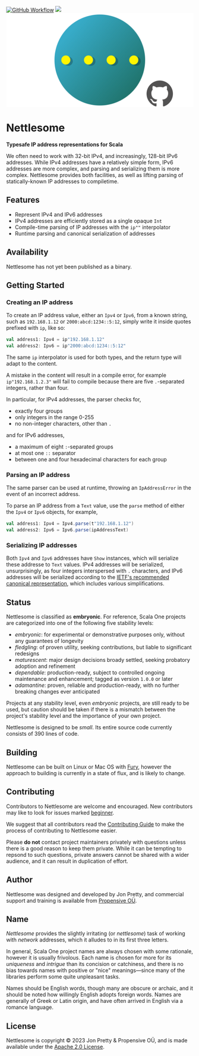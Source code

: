 [<img alt="GitHub Workflow" src="https://img.shields.io/github/actions/workflow/status/propensive/nettlesome/main.yml?style=for-the-badge" height="24">](https://github.com/propensive/nettlesome/actions)
[<img src="https://img.shields.io/discord/633198088311537684?color=8899f7&label=DISCORD&style=for-the-badge" height="24">](https://discord.gg/7b6mpF6Qcf)
<img src="/doc/images/github.png" valign="middle">

# Nettlesome

__Typesafe IP address representations for Scala__

We often need to work with 32-bit IPv4, and increasingly, 128-bit IPv6 addresses. While
IPv4 addresses have a relatively simple form, IPv6 addresses are more complex, and parsing
and serializing them is more complex. Nettlesome provides both facilities, as well as
lifting parsing of statically-known IP addresses to compiletime.

## Features

- Represent IPv4 and IPv6 addresses
- IPv4 addresses are efficiently stored as a single opaque `Int`
- Compile-time parsing of IP addresses with the `ip""` interpolator
- Runtime parsing and canonical serialization of addresses


## Availability

Nettlesome has not yet been published as a binary.

## Getting Started

### Creating an IP address

To create an IP address value, either an `Ipv4` or `Ipv6`, from a known string, such as `192.168.1.12`
or `2000:abcd:1234::5:12`, simply write it inside quotes prefixed with `ip`, like so:
```scala
val address1: Ipv4 = ip"192.168.1.12"
val address2: Ipv6 = ip"2000:abcd:1234::5:12"
```

The same `ip` interpolator is used for both types, and the return type will adapt to the content.

A mistake in the content will result in a compile error, for example `ip"192.168.1.2.3"` will fail to
compile because there are five `.`-separated integers, rather than four.

In particular, for IPv4 addresses, the parser checks for,
 - exactly four groups
 - only integers in the range 0-255
 - no non-integer characters, other than `.`

and for IPv6 addresses,
 - a maximum of eight `:`-separated groups
 - at most one `::` separator
 - between one and four hexadecimal characters for each group

### Parsing an IP address

The same parser can be used at runtime, throwing an `IpAddressError` in the event of an incorrect address.

To parse an IP address from a `Text` value, use the `parse` method of either the `Ipv4` or `Ipv6` objects,
for example,
```scala
val address1: Ipv4 = Ipv4.parse(t"192.168.1.12")
val address2: Ipv6 = Ipv6.parse(ipAddressText)
```

### Serializing IP addresses

Both `Ipv4` and `Ipv6` addresses have `Show` instances, which will serialize these addresse to `Text` values.
IPv4 addresses will be serialized, unsurprisingly, as four integers interspersed with `.` characters, and
IPv6 addresses will be serialized according to the
[IETF's recommended canonical representation](https://datatracker.ietf.org/doc/html/rfc5952), which includes
various simplifications.



## Status

Nettlesome is classified as __embryonic__. For reference, Scala One projects are
categorized into one of the following five stability levels:

- _embryonic_: for experimental or demonstrative purposes only, without any guarantees of longevity
- _fledgling_: of proven utility, seeking contributions, but liable to significant redesigns
- _maturescent_: major design decisions broady settled, seeking probatory adoption and refinement
- _dependable_: production-ready, subject to controlled ongoing maintenance and enhancement; tagged as version `1.0.0` or later
- _adamantine_: proven, reliable and production-ready, with no further breaking changes ever anticipated

Projects at any stability level, even _embryonic_ projects, are still ready to
be used, but caution should be taken if there is a mismatch between the
project's stability level and the importance of your own project.

Nettlesome is designed to be _small_. Its entire source code currently consists
of 390 lines of code.

## Building

Nettlesome can be built on Linux or Mac OS with [Fury](/propensive/fury), however
the approach to building is currently in a state of flux, and is likely to
change.

## Contributing

Contributors to Nettlesome are welcome and encouraged. New contributors may like to look for issues marked
<a href="https://github.com/propensive/nettlesome/labels/beginner">beginner</a>.

We suggest that all contributors read the [Contributing Guide](/contributing.md) to make the process of
contributing to Nettlesome easier.

Please __do not__ contact project maintainers privately with questions unless
there is a good reason to keep them private. While it can be tempting to
repsond to such questions, private answers cannot be shared with a wider
audience, and it can result in duplication of effort.

## Author

Nettlesome was designed and developed by Jon Pretty, and commercial support and training is available from
[Propensive O&Uuml;](https://propensive.com/).



## Name

_Nettlesome_ provides the slightly irritating (or _nettlesome_) task of working with _network_ addresses,
which it alludes to in its first three letters.

In general, Scala One project names are always chosen with some rationale, however it is usually
frivolous. Each name is chosen for more for its _uniqueness_ and _intrigue_ than its concision or
catchiness, and there is no bias towards names with positive or "nice" meanings—since many of the
libraries perform some quite unpleasant tasks.

Names should be English words, though many are obscure or archaic, and it should be noted how
willingly English adopts foreign words. Names are generally of Greek or Latin origin, and have
often arrived in English via a romance language.

## License

Nettlesome is copyright &copy; 2023 Jon Pretty & Propensive O&Uuml;, and is made available under the
[Apache 2.0 License](/license.md).
